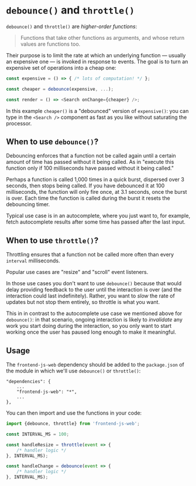 # `debounce()` and `throttle()`

`debounce()` and `throttle()` are _higher-order functions_:

> Functions that take other functions as arguments, and whose return values are functions too.

Their purpose is to limit the rate at which an underlying function &mdash; usually an expensive one &mdash; is invoked in response to events. The goal is to turn an expensive set of operations into a cheap one:

```javascript
const expensive = () => { /* lots of computation! */ };

const cheaper = debounce(expensive, ...);

const render = () => <Search onChange={cheaper} />;
```

In this example `cheaper()` is a "debounced" version of `expensive()`: you can type in the `<Search />` component as fast as you like without saturating the processor.

## When to use `debounce()`?

Debouncing enforces that a function not be called again until a certain amount of time has passed without it being called. As in "execute this function only if 100 milliseconds have passed without it being called."

Perhaps a function is called 1,000 times in a quick burst, dispersed over 3 seconds, then stops being called. If you have debounced it at 100 milliseconds, the function will only fire once, at 3.1 seconds, once the burst is over. Each time the function is called during the burst it resets the debouncing timer.

Typical use case is in an autocomplete, where you just want to, for example, fetch autocomplete results after some time has passed after the last input.

## When to use `throttle()`?

Throttling ensures that a function not be called more often than every `interval` milliseconds.

Popular use cases are "resize" and "scroll" event listeners.

In those use cases you don't want to use `debounce()` because that would delay providing feedback to the user until the interaction is over (and the interaction could last indefinitely). Rather, you want to _slow_ the rate of updates but not stop them entirely, so throttle is what you want.

This in in contrast to the autocomplete use case we mentioned above for `debounce()`: in that scenario, ongoing interaction is likely to _invalidate_ any work you start doing during the interaction, so you only want to start working once the user has paused long enough to make it meaningful.

## Usage

The `frontend-js-web` dependency should be added to the `package.json` of the module in which we'll use `debounce()` or `throttle()`:

```
"dependencies": {
	...
	"frontend-js-web": "*",
	...
},
```

You can then import and use the functions in your code:

```javascript
import {debounce, throttle} from 'frontend-js-web';

const INTERVAL_MS = 100;

const handleResize = throttle(event => {
	/* handler logic */
}, INTERVAL_MS);

const handleChange = debounce(event => {
	/* handler logic */
}, INTERVAL_MS);
```
